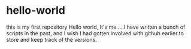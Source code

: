 # hello-world
this is my first repository
Hello world, It's me.....I have written a bunch of scripts in the past, and I wish I had gotten involved with github earlier to store and keep track of the versions.
